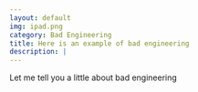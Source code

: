 ```yaml
---
layout: default
img: ipad.png
category: Bad Engineering
title: Here is an example of bad engineering
description: |
---
```


Let me tell you a little about bad engineering